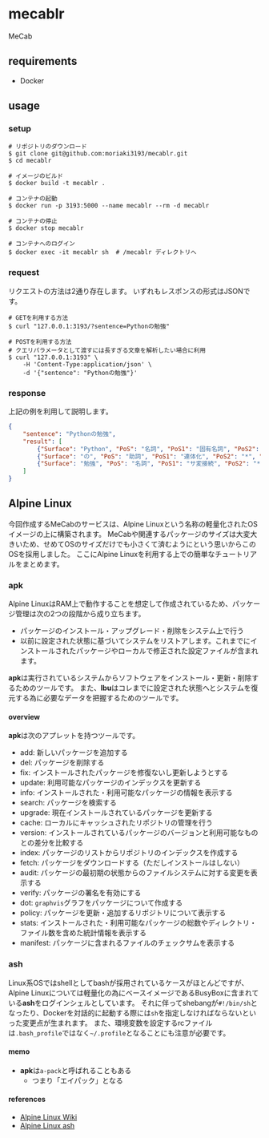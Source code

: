 # mecablr
MeCab

## requirements
- Docker

## usage
### setup
```shell
# リポジトリのダウンロード
$ git clone git@github.com:moriaki3193/mecablr.git
$ cd mecablr

# イメージのビルド
$ docker build -t mecablr .

# コンテナの起動
$ docker run -p 3193:5000 --name mecablr --rm -d mecablr

# コンテナの停止
$ docker stop mecablr

# コンテナへのログイン
$ docker exec -it mecablr sh  # /mecablr ディレクトリへ
```

### request
リクエストの方法は2通り存在します。
いずれもレスポンスの形式はJSONです。

```shell
# GETを利用する方法
$ curl "127.0.0.1:3193/?sentence=Pythonの勉強"

# POSTを利用する方法
# クエリパラメータとして渡すには長すぎる文章を解析したい場合に利用
$ curl "127.0.0.1:3193" \
    -H 'Content-Type:application/json' \
    -d '{"sentence": "Pythonの勉強"}'
```

### response
上記の例を利用して説明します。

```json
{
    "sentence": "Pythonの勉強",
    "result": [
        {"Surface": "Python", "PoS": "名詞", "PoS1": "固有名詞", "PoS2": "一般", "PoS3": "*", "VerbConjugation": "*", "Original": "*", "Reading": "Python", "Pronunciation": "パイソン"},
        {"Surface": "の", "PoS": "助詞", "PoS1": "連体化", "PoS2": "*", "PoS3": "*", "VerbConjugation": "*", "Original": "*", "Reading": "の", "Pronunciation": "ノ"},
        {"Surface": "勉強", "PoS": "名詞", "PoS1": "サ変接続", "PoS2": "*", "PoS3": "*", "VerbConjugation": "*", "Original": "*", "Reading": "勉強", "Pronunciation": "ベンキョウ"}
    ]
}
```

## Alpine Linux
今回作成するMeCabのサービスは、Alpine Linuxという名称の軽量化されたOSイメージの上に構築されます。
MeCabや関連するパッケージのサイズは大変大きいため、せめてOSのサイズだけでも小さくて済むようにという思いからこのOSを採用しました。
ここにAlpine Linuxを利用する上での簡単なチュートリアルをまとめます。

### apk
Alpine LinuxはRAM上で動作することを想定して作成されているため、パッケージ管理は次の2つの段階から成り立ちます。
- パッケージのインストール・アップグレード・削除をシステム上で行う
- 以前に設定された状態に基づいてシステムをリストアします。これまでにインストールされたパッケージやローカルで修正された設定ファイルが含まれます。

**apk**は実行されているシステムからソフトウェアをインストール・更新・削除するためのツールです。
また、**lbu**はコレまでに設定された状態へとシステムを復元する為に必要なデータを把握するためのツールです。

#### overview
**apk**は次のアプレットを持つツールです。

- add: 新しいパッケージを追加する
- del: パッケージを削除する
- fix: インストールされたパッケージを修復ないし更新しようとする
- update: 利用可能なパッケージのインデックスを更新する
- info: インストールされた・利用可能なパッケージの情報を表示する
- search: パッケージを検索する
- upgrade: 現在インストールされているパッケージを更新する
- cache: ローカルにキャッシュされたリポジトリの管理を行う
- version: インストールされているパッケージのバージョンと利用可能なものとの差分を比較する
- index: パッケージのリストからリポジトリのインデックスを作成する
- fetch: パッケージをダウンロードする（ただしインストールはしない）
- audit: パッケージの最初期の状態からのファイルシステムに対する変更を表示する
- verify: パッケージの署名を有効にする
- dot: `graphvis`グラフをパッケージについて作成する
- policy: パッケージを更新・追加するリポジトリについて表示する
- stats: インストールされた・利用可能なパッケージの総数やディレクトリ・ファイル数を含めた統計情報を表示する
- manifest: パッケージに含まれるファイルのチェックサムを表示する

### ash
Linux系OSではshellとしてbashが採用されているケースがほとんどですが、Alpine Linuxについては軽量化の為にベースイメージであるBusyBoxに含まれている**ash**をログインシェルとしています。
それに伴ってshebangが`#!/bin/sh`となったり、Dockerを対話的に起動する際には`sh`を指定しなければならないといった変更点が生まれます。
また、環境変数を設定するrcファイルは`.bash_profile`ではなく`~/.profile`となることにも注意が必要です。

#### memo
- **apk**は`a-pack`と呼ばれることもある
    - つまり「エイパック」となる

#### references
- [Alpine Linux Wiki](https://wiki.alpinelinux.org/wiki/Alpine_Linux_package_management)
- [Alpine Linux ash](https://unicorn.limited/jp/item/1035)